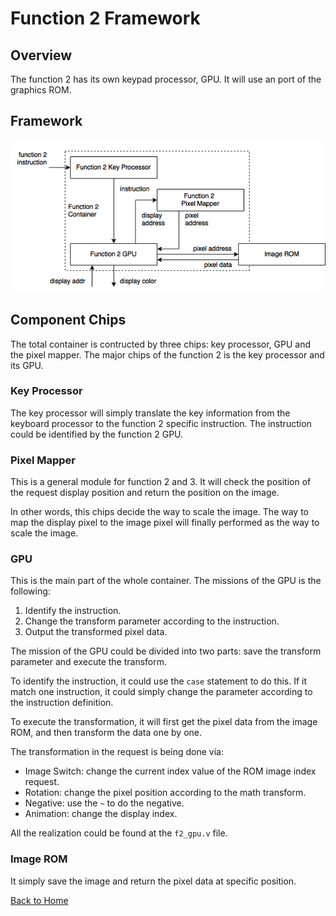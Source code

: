 # Function 2 Framework

## Overview

The function 2 has its own keypad processor, GPU. It will use an port of the graphics ROM.

## Framework
![Function 2 Framework](Function_2_Framework.png)

## Component Chips
The total container is contructed by three chips: key processor, GPU and the pixel mapper. The major chips of the function 2 is the key processor and its GPU.

### Key Processor
The key processor will simply translate the key information from the keyboard processor to the function 2 specific instruction. The instruction could be identified by the function 2 GPU.

### Pixel Mapper
This is a general module for function 2 and 3. It will check the position of the request display position and return the position on the image.

In other words, this chips decide the way to scale the image. The way to map the display pixel to the image pixel will finally performed as the way to scale the image.

### GPU
This is the main part of the whole container. The missions of the GPU is the following:

1. Identify the instruction.
2. Change the transform parameter according to the instruction.
3. Output the transformed pixel data.

The mission of the GPU could be divided into two parts: save the transform parameter and execute the transform.

To identify the instruction, it could use the `case` statement to do this. If it match one instruction, it could simply change the parameter according to the instruction definition.

To execute the transformation, it will first get the pixel data from the image ROM, and then transform the data one by one.

The transformation in the request is being done via:

* Image Switch: change the current index value of the ROM image index request.
* Rotation: change the pixel position according to the math transform.
* Negative: use the `~` to do the negative.
* Animation: change the display index.

All the realization could be found at the `f2_gpu.v` file.

### Image ROM
It simply save the image and return the pixel data at specific position.

[Back to Home](Home.md)